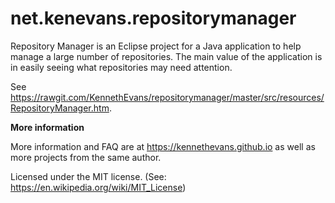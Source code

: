 # net.kenevans.repositorymanager

Repository Manager is an Eclipse project for a Java application to help manage a large number of repositories. The main value of the application is in easily seeing what repositories may need attention.

See https://rawgit.com/KennethEvans/repositorymanager/master/src/resources/RepositoryManager.htm.

**More information**

More information and FAQ are at https://kennethevans.github.io as well as more projects from the same author.

Licensed under the MIT license. (See: https://en.wikipedia.org/wiki/MIT_License)